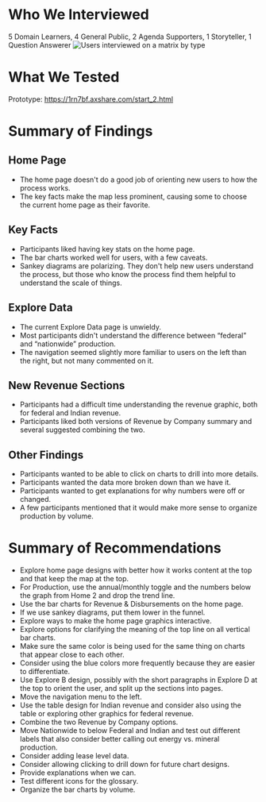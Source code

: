 # Who We Interviewed
5 Domain Learners, 4 General Public, 2 Agenda Supporters, 1 Storyteller, 1 Question Answerer
![Users interviewed on a matrix by type](https://github.com/ONRR/research/blob/master/nrrd-research/21_obliviousorangutan_aug2018_keyfacts_exploredata/KeyFactsExploreDataUsers.PNG)

# What We Tested
Prototype: https://1rn7bf.axshare.com/start_2.html

# Summary of Findings
## Home Page
* The home page doesn't do a good job of orienting new users to how the process works.
* The key facts make the map less prominent, causing some to choose the current home page as their favorite.
## Key Facts
* Participants liked having key stats on the home page.
* The bar charts worked well for users, with a few caveats.
* Sankey diagrams are polarizing.  They don't help new users understand the process, but those who know the process find them helpful to understand the scale of things.
## Explore Data
* The current Explore Data page is unwieldy.  
* Most participants didn't understand the difference between “federal” and “nationwide” production.
* The navigation seemed slightly more familiar to users on the left than the right, but not many commented on it.
## New Revenue Sections
* Participants had a difficult time understanding the revenue graphic, both for federal and Indian revenue.  
* Participants liked both versions of Revenue by Company summary and several suggested combining the two.
## Other Findings
* Participants wanted to be able to click on charts to drill into more details.
* Participants wanted the data more broken down than we have it.
* Participants wanted to get explanations for why numbers were off or changed.
* A few participants mentioned that it would make more sense to organize production by volume.

# Summary of Recommendations
* Explore home page designs with better how it works content at the top and that keep the map at the top.
* For Production, use the annual/monthly toggle and the numbers below the graph from Home 2 and drop the trend line.  
* Use the bar charts for Revenue & Disbursements on the home page.
* If we use sankey diagrams, put them lower in the funnel.
* Explore ways to make the home page graphics interactive.
* Explore options for clarifying the meaning of the top line on all vertical bar charts.
* Make sure the same color is being used for the same thing on charts that appear close to each other.  
* Consider using the blue colors more frequently because they are easier to differentiate.
* Use Explore B design, possibly with the short paragraphs in Explore D at the top to orient the user, and split up the sections into pages.
* Move the navigation menu to the left.  
* Use the table design for Indian revenue and consider also using the table or exploring other graphics for federal revenue.
* Combine the two Revenue by Company options.
* Move Nationwide to below Federal and Indian and test out different labels that also consider better calling out energy vs. mineral production.
* Consider adding lease level data.
* Consider allowing clicking to drill down for future chart designs.  
* Provide explanations when we can.
* Test different icons for the glossary.
* Organize the bar charts by volume.
